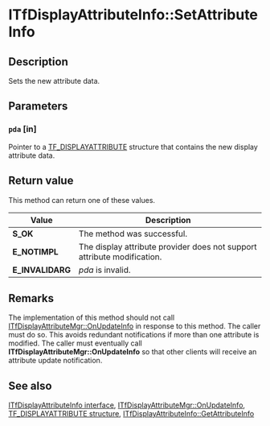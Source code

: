 # ITfDisplayAttributeInfo::SetAttributeInfo

## Description

Sets the new attribute data.

## Parameters

### `pda` [in]

Pointer to a [TF_DISPLAYATTRIBUTE](https://learn.microsoft.com/windows/desktop/api/msctf/ns-msctf-tf_displayattribute) structure that contains the new display attribute data.

## Return value

This method can return one of these values.

| Value | Description |
| --- | --- |
| **S_OK** | The method was successful. |
| **E_NOTIMPL** | The display attribute provider does not support attribute modification. |
| **E_INVALIDARG** | *pda* is invalid. |

## Remarks

The implementation of this method should not call [ITfDisplayAttributeMgr::OnUpdateInfo](https://learn.microsoft.com/windows/desktop/api/msctf/nf-msctf-itfdisplayattributemgr-onupdateinfo) in response to this method. The caller must do so. This avoids redundant notifications if more than one attribute is modified. The caller must eventually call **ITfDisplayAttributeMgr::OnUpdateInfo** so that other clients will receive an attribute update notification.

## See also

[ITfDisplayAttributeInfo interface](https://learn.microsoft.com/windows/win32/api/msctf/nn-msctf-itfdisplayattributeinfo), [ITfDisplayAttributeMgr::OnUpdateInfo](https://learn.microsoft.com/windows/win32/api/msctf/nf-msctf-itfdisplayattributemgr-onupdateinfo), [TF_DISPLAYATTRIBUTE structure](https://learn.microsoft.com/windows/win32/api/msctf/ns-msctf-tf_displayattribute), [ITfDisplayAttributeInfo::GetAttributeInfo](https://learn.microsoft.com/windows/win32/api/msctf/nf-msctf-itfdisplayattributeinfo-getattributeinfo)